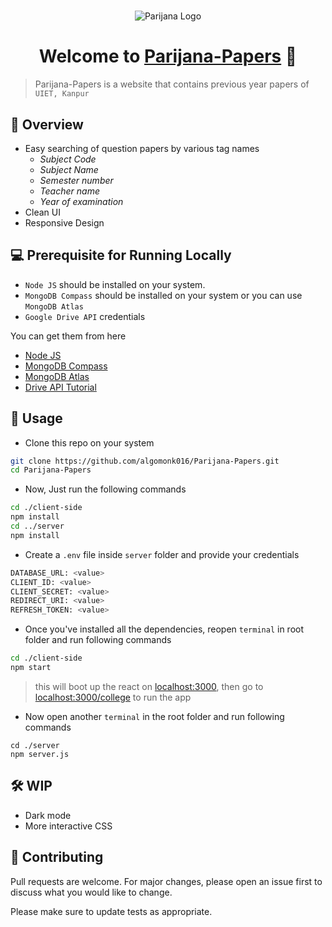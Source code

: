 #  
<p align="center">
<img src="https://user-images.githubusercontent.com/55861951/116801406-51d63880-ab27-11eb-92c8-e79e1605a236.png" alt="Parijana Logo" >
</p>
<h1 align="center">Welcome to <a href="https://parijana.herokuapp.com/college" >Parijana-Papers</a> 👋 </h1>

> Parijana-Papers is a website that contains previous year papers of `UIET, Kanpur`

## 👀 Overview 
- Easy searching of question papers by various tag names
  - *Subject Code*
  - *Subject Name*
  - *Semester number*
  - *Teacher name*
  - *Year of examination*
- Clean UI
- Responsive Design

## 💻 Prerequisite for Running Locally
- `Node JS` should be installed on your system. <br>
- `MongoDB Compass` should be installed on your system or you can use `MongoDB Atlas`
- `Google Drive API` credentials

You can get them from here
- [Node JS](https://nodejs.org/en/)
- [MongoDB Compass](https://fastdl.mongodb.org/windows/mongodb-windows-x86_64-4.4.5-signed.msi)
- [MongoDB Atlas](https://www.mongodb.com/cloud/atlas)
- [Drive API Tutorial](https://www.youtube.com/watch?v=1y0-IfRW114&t=819s)


## 🚀 Usage
- Clone this repo on your system 
```sh
git clone https://github.com/algomonk016/Parijana-Papers.git
cd Parijana-Papers
```
- Now, Just run the following commands
```sh
cd ./client-side
npm install
cd ../server
npm install
```
- Create a `.env` file inside `server` folder and provide your credentials
```sh
DATABASE_URL: <value>
CLIENT_ID: <value>
CLIENT_SECRET: <value>
REDIRECT_URI: <value>
REFRESH_TOKEN: <value>
```
- Once you've installed all the dependencies, reopen `terminal` in root folder and run following commands
```sh
cd ./client-side
npm start
```
> this will boot up the react on [localhost:3000](http://localhost:3000), then go to  [localhost:3000/college](http://localhost:3000/college) to run the app


- Now open another `terminal` in the root folder and run following commands
```
cd ./server
npm server.js
```

## 🛠 WIP
- Dark mode
- More interactive CSS

## 🤝 Contributing
Pull requests are welcome. For major changes, please open an issue first to discuss what you would like to change.

Please make sure to update tests as appropriate.
